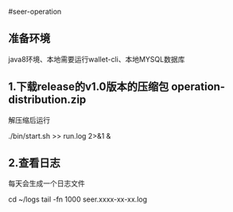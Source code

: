 #seer-operation

## 准备环境

java8环境、本地需要运行wallet-cli、本地MYSQL数据库

## 1.下载release的v1.0版本的压缩包 operation-distribution.zip

解压缩后运行

./bin/start.sh >> run.log 2>&1 &

## 2.查看日志

每天会生成一个日志文件

cd ~/logs
tail -fn 1000 seer.xxxx-xx-xx.log
